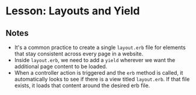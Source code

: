 # Lesson: Layouts and Yield

## Notes

- It's a common practice to create a single `layout.erb` file for elements that stay consistent across every page in a website.
- Inside `layout.erb`, we need to add a `yield` wherever we want the additional page content to be loaded.
- When a controller action is triggered and the `erb` method is called, it automatically looks to see if there is a view titled `layout.erb`. If that file exists, it loads that content around the desired erb file.
